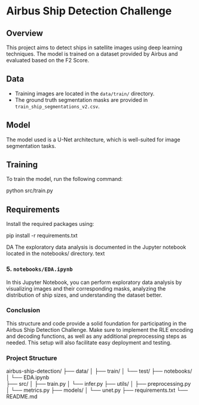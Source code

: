 # Airbus Ship Detection Challenge

## Overview
This project aims to detect ships in satellite images using deep learning techniques. The model is trained on a dataset provided by Airbus and evaluated based on the F2 Score.

## Data
- Training images are located in the `data/train/` directory.
- The ground truth segmentation masks are provided in `train_ship_segmentations_v2.csv`.

## Model
The model used is a U-Net architecture, which is well-suited for image segmentation tasks.

## Training
To train the model, run the following command:

python src/train.py


## Requirements
Install the required packages using:

pip install -r requirements.txt

DA
The exploratory data analysis is documented in the Jupyter notebook located in the notebooks/ directory.
text

### 5. `notebooks/EDA.ipynb`

In this Jupyter Notebook, you can perform exploratory data analysis by visualizing images and their corresponding masks, analyzing the distribution of ship sizes, and understanding the dataset better.

### Conclusion

This structure and code provide a solid foundation for participating in the Airbus Ship Detection Challenge. Make sure to implement the RLE encoding and decoding functions, as well as any additional preprocessing steps as needed. This setup will also facilitate easy deployment and testing.


### Project Structure

airbus-ship-detection/
├── data/
│   ├── train/
│   └── test/
├── notebooks/
│   └── EDA.ipynb  
├── src/
│   ├── train.py
│   └── infer.py
├── utils/
│   ├── preprocessing.py
│   └── metrics.py
├── models/
│   └── unet.py
├── requirements.txt
└── README.md
